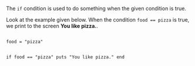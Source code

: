 The `if` condition is used to do
something when the given
condition is true.

Look at the example given below.
When the condition `food == pizza` is
true, we print to the screen **You
like pizza.**.

<codeblock language="ruby" type="lesson">
<code>
food = "pizza"

if food == "pizza"
  puts "You like pizza."
end
</code>
</codeblock>